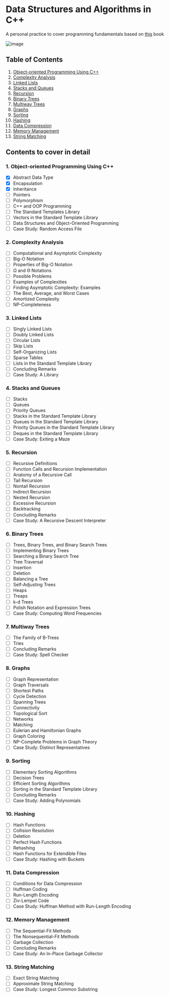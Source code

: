 # Data Structures and Algorithms in C++
A personal practice to cover programming fundamentals based on [this](https://www.amazon.com/Data-Structures-Algorithms-Adam-Drozdek/dp/1133608426?qsid=130-6596901-8502121&sres=0470383275%2C013284737X%2C1133608426%2C048648582X%2C020172684X%2C1788835212%2C0534491820%2C6139845629%2C032144146X%2C1683920848%2CB01M02GQG9%2CB08R18BSVQ%2CB01N33XCZE%2C1800208987%2C0201350882%2C1788995570&srpt=ABIS_BOOK) book

![image](https://images-na.ssl-images-amazon.com/images/I/41RSZgyiIxL._SX402_BO1,204,203,200_.jpg)

## Table of Contents
1. [Object-oriented Programming Using C++](#oop)
2. [Complexity Analysis](#complexity_analysis)
3. [Linked Lists](#linked_lists)
4. [Stacks and Queues](#stacks_and_queues)
5. [Recursion](#recursion)
6. [Binary Trees](#binary_trees)
7. [Multiway Trees](#multiway_trees)
8. [Graphs](#graphs)
9. [Sorting](#sorting)
10. [Hashing](#hashing)
11. [Data Compression](#data_compression)
12. [Memory Management](#memory_management)
13. [String Matching](#string_matching)
## Contents to cover in detail
### 1. Object-oriented Programming Using C++ <a name="oop"></a>
- [X] Abstract Data Type
- [X] Encapsulation
- [X] Inheritance
- [ ] Pointers
- [ ] Polymorphism
- [ ] C++ and OOP Programming
- [ ] The Standard Templates Library
- [ ] Vectors in the Standard Template Library
- [ ] Data Structures and Object-Oriented Programming
- [ ] Case Study: Random Access File 
### 2. Complexity Analysis <a name="complexity_analysis"></a>
- [ ] Computational and Asymptotic Complexity
- [ ] Big-O Notation
- [ ] Properties of Big-O Notation
- [ ] Ω and Θ Notations
- [ ] Possible Problems
- [ ] Examples of Complexities
- [ ] Finding Asymptotic Complexity: Examples
- [ ] The Best, Average, and Worst Cases
- [ ] Amortized Complexity
- [ ] NP-Completeness
### 3. Linked Lists  <a name="linked_lists"></a>
- [ ] Singly Linked Lists
- [ ] Doubly Linked Lists
- [ ] Circular Lists
- [ ] Skip Lists
- [ ] Self-Organizing Lists 
- [ ] Sparse Tables 
- [ ] Lists in the Standard Template Library 
- [ ] Concluding Remarks 
- [ ] Case Study: A Library 
### 4. Stacks and Queues  <a name="stacks_and_queues"></a>
- [ ] Stacks 
- [ ] Queues 
- [ ] Priority Queues 
- [ ] Stacks in the Standard Template Library 
- [ ] Queues in the Standard Template Library 
- [ ] Priority Queues in the Standard Template Library 
- [ ] Deques in the Standard Template Library 
- [ ] Case Study: Exiting a Maze
### 5. Recursion  <a name="recursion"></a>
- [ ] Recursive Definitions 
- [ ] Function Calls and Recursion Implementation 
- [ ] Anatomy of a Recursive Call 
- [ ] Tail Recursion 
- [ ] Nontail Recursion 
- [ ] Indirect Recursion 
- [ ] Nested Recursion 
- [ ] Excessive Recursion 
- [ ] Backtracking 
- [ ] Concluding Remarks 
- [ ] Case Study: A Recursive Descent Interpreter 
### 6. Binary Trees <a name="binary_trees"></a>
- [ ] Trees, Binary Trees, and Binary Search Trees 
- [ ] Implementing Binary Trees 
- [ ] Searching a Binary Search Tree 
- [ ] Tree Traversal 
- [ ] Insertion 
- [ ] Deletion 
- [ ] Balancing a Tree 
- [ ] Self-Adjusting Trees 
- [ ] Heaps 
- [ ] Treaps 
- [ ] k-d Trees 
- [ ] Polish Notation and Expression Trees 
- [ ] Case Study: Computing Word Frequencies 
### 7. Multiway Trees <a name="multiway_trees"></a>
- [ ] The Family of B-Trees 
- [ ] Tries
- [ ] Concluding Remarks
- [ ] Case Study: Spell Checker
### 8. Graphs <a name="graphs"></a>
- [ ] Graph Representation 
- [ ] Graph Traversals 
- [ ] Shortest Paths 
- [ ] Cycle Detection 
- [ ] Spanning Trees 
- [ ] Connectivity 
- [ ] Topological Sort 
- [ ] Networks 
- [ ] Matching 
- [ ] Eulerian and Hamiltonian Graphs 
- [ ] Graph Coloring 
- [ ] NP-Complete Problems in Graph Theory 
- [ ] Case Study: Distinct Representatives 
### 9. Sorting <a name="sorting"></a>
- [ ] Elementary Sorting Algorithms 
- [ ] Decision Trees 
- [ ] Efficient Sorting Algorithms 
- [ ] Sorting in the Standard Template Library 
- [ ] Concluding Remarks 
- [ ] Case Study: Adding Polynomials 
### 10. Hashing <a name="hashing"></a>
- [ ] Hash Functions  
- [ ] Collision Resolution 
- [ ] Deletion
- [ ] Perfect Hash Functions 
- [ ] Rehashing
- [ ] Hash Functions for Extendible Files 
- [ ] Case Study: Hashing with Buckets
### 11. Data Compression <a name="data_compression"></a>
- [ ] Conditions for Data Compression 
- [ ] Huffman Coding 
- [ ] Run-Length Encoding 
- [ ] Ziv-Lempel Code 
- [ ] Case Study: Huffman Method with Run-Length Encoding
### 12. Memory Management <a name="memory_management"></a>
- [ ] The Sequential-Fit Methods 
- [ ] The Nonsequential-Fit Methods 
- [ ] Garbage Collection 
- [ ] Concluding Remarks 
- [ ] Case Study: An In-Place Garbage Collector
### 13. String Matching <a name="string_matching"></a>
- [ ] Exact String Matching 
- [ ] Approximate String Matching 
- [ ] Case Study: Longest Common Substring 
